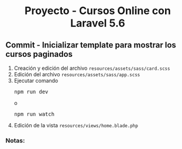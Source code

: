 
<!-- Title -->
<h1 align="center">Proyecto - Cursos Online con Laravel 5.6</h1>
<!-- End Title -->

<!-- Commit name -->
<h2>Commit - <strong>Inicializar template para mostrar los cursos paginados</strong></h2>
<!-- End Commit name -->

<!-- Commit instructions -->
<ol>
  <li>Creación y edición del archivo <code>resources/assets/sass/card.scss</code></li>
  <li>Edición del archivo <code>resources/assets/sass/app.scss</code></li>
  <li>
    Ejecutar comando
    <pre>npm run dev</pre>
    o
    <pre>npm run watch</pre>
  </li>
  <li>Edición de la vista <code>resources/views/home.blade.php</code></li>
</ol>
<!-- End Commit instructions -->

  <!-- Notes -->
  <h3>Notas:</h3>
  <ul>
    
  </ul>

  <em></em>
  <!-- End notes -->